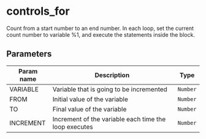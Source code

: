 controls_for
==========

Count from a start number to an end number. In each loop, set the current count number to variable %1, and execute the statements inside the block.

Parameters
----------

| Param name | Description | Type     |
 ------------|-------------|----------
| VARIABLE     | Variable that is going to be incremented | `Number` |
| FROM     | Initial value of the variable | `Number` |
| TO     | Final value of the variable | `Number` |
| INCREMENT | Increment of the variable each time the loop executes | `Number` |
